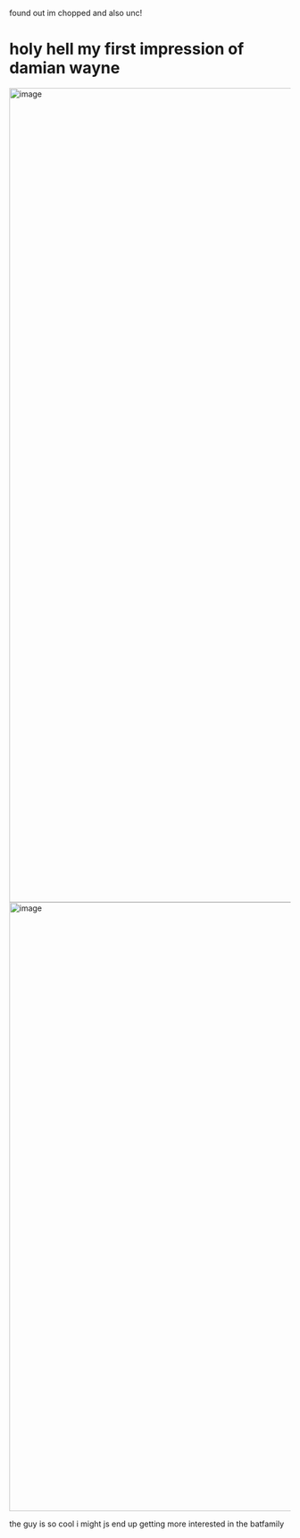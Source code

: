 found out im chopped and also unc!

# holy hell my first impression of damian wayne

<img width="720" height="1456" alt="image" src="https://github.com/user-attachments/assets/2fd83e66-7ca8-45e0-8cbd-200a00b6e960" />  <img width="865" height="1089" alt="image" src="https://github.com/user-attachments/assets/28d5a6dd-2a2b-4a97-95fc-25d8e8f5831f" />

the guy is so cool i might js end up getting more interested in the batfamily

